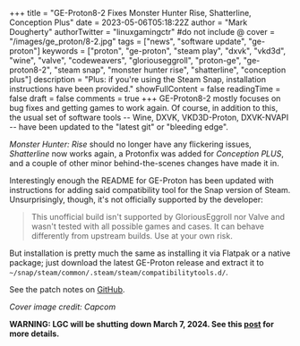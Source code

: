 +++
title = "GE-Proton8-2 Fixes Monster Hunter Rise, Shatterline, Conception Plus"
date = 2023-05-06T05:18:22Z
author = "Mark Dougherty"
authorTwitter = "linuxgamingctr" #do not include @
cover = "/images/ge_proton/8-2.jpg"
tags = ["news", "software update", "ge-proton"]
keywords = ["proton", "ge-proton", "steam play", "dxvk", "vkd3d", "wine", "valve", "codeweavers", "gloriouseggroll", "proton-ge", "ge-proton8-2", "steam snap", "monster hunter rise", "shatterline", "conception plus"]
description = "Plus: if you're using the Steam Snap, installation instructions have been provided."
showFullContent = false
readingTime = false
draft = false
comments = true
+++
GE-Proton8-2 mostly focuses on bug fixes and getting games to work again. Of course, in addition to this, the usual set of software tools -- Wine, DXVK, VKD3D-Proton, DXVK-NVAPI -- have been updated to the "latest git" or "bleeding edge".

*Monster Hunter: Rise* should no longer have any flickering issues, *Shatterline* now works again, a Protonfix was added for *Conception PLUS*, and a couple of other minor behind-the-scenes changes have made it in.

Interestingly enough the README for GE-Proton has been updated with instructions for adding said compatibility tool for the Snap version of Steam. Unsurprisingly, though, it's not officially supported by the developer:
> This unofficial build isn't supported by GloriousEggroll nor Valve and wasn't tested with all possible games and cases. It can behave differently from upstream builds. Use at your own risk.

But installation is pretty much the same as installing it via Flatpak or a native package; just download the latest GE-Proton release and extract it to `~/snap/steam/common/.steam/steam/compatibilitytools.d/`.

See the patch notes on [GitHub](https://github.com/GloriousEggroll/proton-ge-custom/releases/tag/GE-Proton8-2).

*Cover image credit: Capcom*

**WARNING: LGC will be shutting down March 7, 2024. See this [post](https://linuxgamingcentral.com/posts/the-end-of-lgc/) for more details.**
